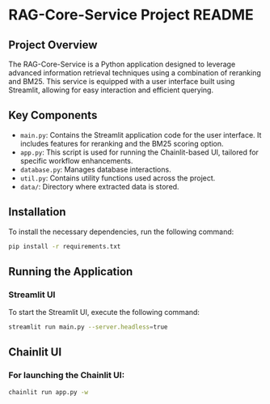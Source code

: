 # RAG-Core-Service Project README

## Project Overview

The RAG-Core-Service is a Python application designed to leverage advanced information retrieval techniques using a combination of reranking and BM25. This service is equipped with a user interface built using Streamlit, allowing for easy interaction and efficient querying.

## Key Components

- `main.py`: Contains the Streamlit application code for the user interface. It includes features for reranking and the BM25 scoring option.
- `app.py`: This script is used for running the Chainlit-based UI, tailored for specific workflow enhancements.
- `database.py`: Manages database interactions.
- `util.py`: Contains utility functions used across the project.
- `data/`: Directory where extracted data is stored.

## Installation

To install the necessary dependencies, run the following command:

```bash
pip install -r requirements.txt
```
## Running the Application
### Streamlit UI
To start the Streamlit UI, execute the following command:

```bash
streamlit run main.py --server.headless=true
```
## Chainlit UI
### For launching the Chainlit UI:
```bash
chainlit run app.py -w
```